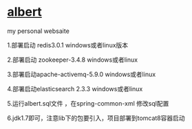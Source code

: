 # <a href="http://123.56.164.113:9999/">albert</a>
my personal websaite 


1.部署启动 redis3.0.1  windows或者linux版本

2.部署启动 zookeeper-3.4.8  windows或者linux

3.部署启动apache-activemq-5.9.0  windows或者linux

4.部署启动elasticsearch 2.3.3  windows或者linux

5.运行albert.sql文件  ，在spring-common-xml 修改sql配置

6.jdk1.7即可，注意lib下的包要引入，项目部署到tomcat8容器启动
